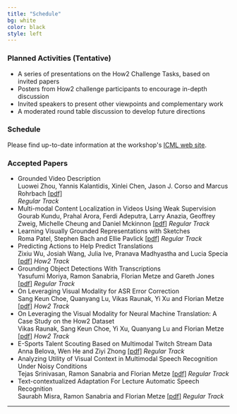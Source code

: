 ```yaml
---
title: "Schedule"
bg: white 
color: black
style: left
---
```


### Planned Activities (Tentative)

- A series of presentations on the How2 Challenge Tasks, based on invited papers
- Posters from How2 challenge participants to encourage in-depth discussion
- Invited speakers to present other viewpoints and complementary work
- A moderated round table discussion to develop future directions



### Schedule

Please find up-to-date information at the workshop's [ICML web site](https://icml.cc/Conferences/2019/Schedule?showEvent=3532).
 

### Accepted Papers

 
 - Grounded Video Description  
   Luowei Zhou, Yannis Kalantidis, Xinlei Chen, Jason J. Corso and Marcus Rohrbach <a href="assets/authors/TH2_paper_2.pdf">[pdf]</a>  
   *Regular Track*
 - Multi-modal Content Localization in Videos Using Weak Supervision  
   Gourab Kundu, Prahal Arora, Ferdi Adeputra, Larry Anazia, Geoffrey Zweig, Michelle Cheung and Daniel Mckinnon  <a href="assets/authors/TH2_paper_3.pdf">[pdf]</a>
   *Regular Track*
 - Learning Visually Grounded Representations with Sketches  
   Roma Patel, Stephen Bach and Ellie Pavlick  <a href="assets/authors/">[pdf]</a>
   *Regular Track*
 - Predicting Actions to Help Predict Translations  
   Zixiu Wu, Josiah Wang, Julia Ive, Pranava Madhyastha and Lucia Specia  <a href="assets/authors/TH2_paper_5.pdf">[pdf]</a>
   *How2 Track*
 - Grounding Object Detections With Transcriptions  
   Yasufumi Moriya, Ramon Sanabria, Florian Metze and Gareth Jones  <a href="assets/authors/">[pdf]</a>
   *Regular Track*
 - On Leveraging Visual Modality for ASR Error Correction  
   Sang Keun Choe, Quanyang Lu, Vikas Raunak, Yi Xu and Florian Metze  <a href="assets/authors/TH2_paper_7.pdf">[pdf]</a>
   *How2 Track*
 - On Leveraging the Visual Modality for Neural Machine Translation: A Case Study on the How2 Dataset  
   Vikas Raunak, Sang Keun Choe, Yi Xu, Quanyang Lu and Florian Metze  <a href="assets/authors/TH2_paper_8.pdf">[pdf]</a>
   *How2 Track*
 - E-Sports Talent Scouting Based on Multimodal Twitch Stream Data  
   Anna Belova, Wen He and Ziyi Zhong  <a href="assets/authors/TH2_paper_10.pdf">[pdf]</a>
   *Regular Track*
 - Analyzing Utility of Visual Context in Multimodal Speech Recognition Under Noisy Conditions  
   Tejas Srinivasan, Ramon Sanabria and Florian Metze  <a href="assets/authors/">[pdf]</a>
   *Regular Track*
 - Text-contextualized Adaptation For Lecture Automatic Speech Recognition  
   Saurabh Misra, Ramon Sanabria and Florian Metze  <a href="assets/authors/">[pdf]</a>
   *Regular Track*

* * *
